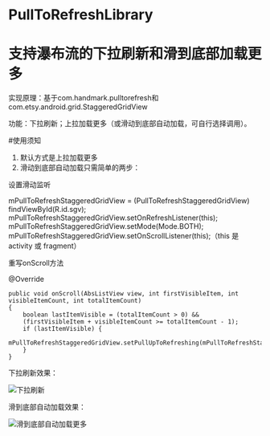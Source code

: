 # PullToRefreshLibrary
支持瀑布流的下拉刷新和滑到底部加载更多
=
实现原理：基于com.handmark.pulltorefresh和com.etsy.android.grid.StaggeredGridView

功能：下拉刷新；上拉加载更多（或滑动到底部自动加载，可自行选择调用）。

#使用须知
1. 默认方式是上拉加载更多
2. 滑动到底部自动加载只需简单的两步：

设置滑动监听

mPullToRefreshStaggeredGridView = (PullToRefreshStaggeredGridView) findViewById(R.id.sgv);
mPullToRefreshStaggeredGridView.setOnRefreshListener(this);
mPullToRefreshStaggeredGridView.setMode(Mode.BOTH);
mPullToRefreshStaggeredGridView.setOnScrollListener(this);（this 是activity 或 fragment）

重写onScroll方法

 @Override
 
    public void onScroll(AbsListView view, int firstVisibleItem, int visibleItemCount, int totalItemCount) 
    {
        boolean lastItemVisible = (totalItemCount > 0) && 
        (firstVisibleItem + visibleItemCount >= totalItemCount - 1);
        if (lastItemVisible) {
            mPullToRefreshStaggeredGridView.setPullUpToRefreshing(mPullToRefreshStaggeredGridView);
        }
    }

下拉刷新效果：

![下拉刷新](http://g.recordit.co/QEM5g5fezd.gif)

滑到底部自动加载效果：

![滑到底部自动加载更多](http://g.recordit.co/SWZGTCPiEP.gif)
